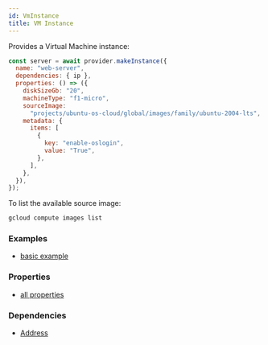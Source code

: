 ```yaml
---
id: VmInstance
title: VM Instance
---
```


Provides a Virtual Machine instance:

```js
const server = await provider.makeInstance({
  name: "web-server",
  dependencies: { ip },
  properties: () => ({
    diskSizeGb: "20",
    machineType: "f1-micro",
    sourceImage:
      "projects/ubuntu-os-cloud/global/images/family/ubuntu-2004-lts",
    metadata: {
      items: [
        {
          key: "enable-oslogin",
          value: "True",
        },
      ],
    },
  }),
});
```

To list the available source image:

```sh
gcloud compute images list
```

### Examples

- [basic example](https://github.com/FredericHeem/grucloud/blob/master/examples/google/iac.js#L9)

### Properties

- [all properties](https://cloud.google.com/compute/docs/reference/rest/v1/instances/insert#request-body)

### Dependencies

- [Address](./Address)
